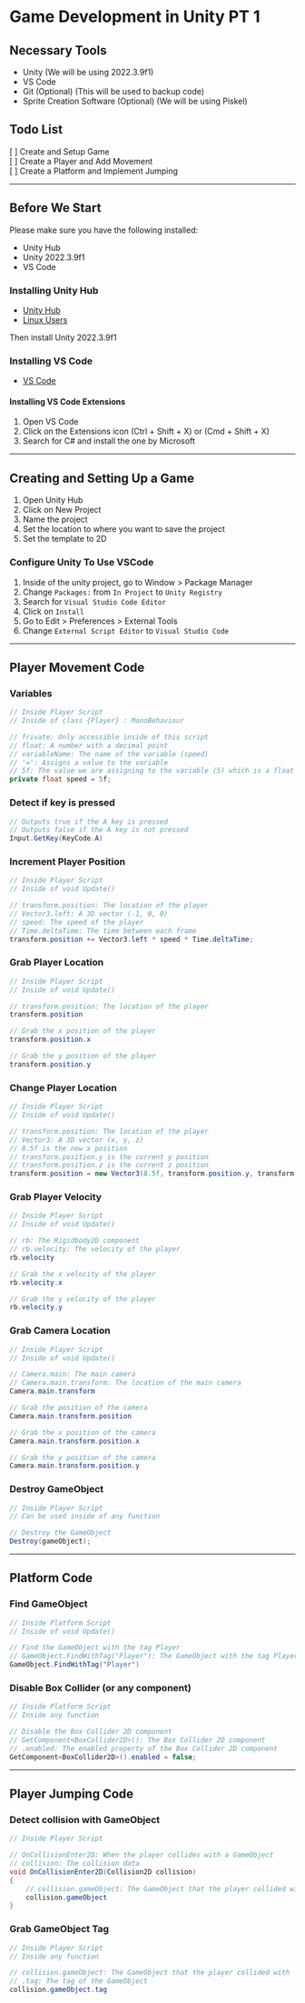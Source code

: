 # Game Development in Unity PT 1

## Necessary Tools
* Unity (We will be using 2022.3.9f1)
* VS Code
* Git (Optional) (This will be used to backup code)
* Sprite Creation Software (Optional) (We will be using Piskel)

## Todo List

[ ] Create and Setup Game   
[ ] Create a Player and Add Movement    
[ ] Create a Platform and Implement Jumping 

---

## Before We Start

Please make sure you have the following installed:
* Unity Hub
* Unity 2022.3.9f1
* VS Code

### Installing Unity Hub
* [Unity Hub](https://unity.com/download)
* [Linux Users](https://docs.unity3d.com/hub/manual/InstallHub.html#install-hub-linux)

Then install Unity 2022.3.9f1

### Installing VS Code
* [VS Code](https://code.visualstudio.com/download)

#### Installing VS Code Extensions
1. Open VS Code
2. Click on the Extensions icon (Ctrl + Shift + X) or (Cmd + Shift + X)
3. Search for C# and install the one by Microsoft

---

## Creating and Setting Up a Game

1. Open Unity Hub
2. Click on New Project
3. Name the project
4. Set the location to where you want to save the project
5. Set the template to 2D

### Configure Unity To Use VSCode

1. Inside of the unity project, go to Window > Package Manager
2. Change `Packages:` from `In Project` to `Unity Registry`
3. Search for `Visual Studio Code Editor`
4. Click on `Install`
5. Go to Edit > Preferences > External Tools
6. Change `External Script Editor` to `Visual Studio Code`

---

## Player Movement Code

### Variables

```csharp
// Inside Player Script
// Inside of class {Player} : MonoBehaviour

// frivate: Only accessible inside of this script
// float: A number with a decimal point
// variableName: The name of the variable (speed)
// '=': Assigns a value to the variable
// 5f: The value we are assigning to the variable (5) which is a float (f)
private float speed = 5f;
```

### Detect if key is pressed

```csharp
// Outputs true if the A key is pressed
// Outputs false if the A key is not pressed
Input.GetKey(KeyCode.A)
```

### Increment Player Position

```csharp
// Inside Player Script
// Inside of void Update()

// transform.position: The location of the player
// Vector3.left: A 3D vector (-1, 0, 0)
// speed: The speed of the player
// Time.deltaTime: The time between each frame
transform.position += Vector3.left * speed * Time.deltaTime;
```

### Grab Player Location

```csharp
// Inside Player Script
// Inside of void Update()

// transform.position: The location of the player
transform.position

// Grab the x position of the player
transform.position.x

// Grab the y position of the player
transform.position.y
```

### Change Player Location

```csharp
// Inside Player Script
// Inside of void Update()

// transform.position: The location of the player
// Vector3: A 3D vector (x, y, z)
// 8.5f is the new x position
// transform.position.y is the current y position
// transform.position.z is the current z position
transform.position = new Vector3(8.5f, transform.position.y, transform.position.z);
```

### Grab Player Velocity

```csharp
// Inside Player Script
// Inside of void Update()

// rb: The Rigidbody2D component
// rb.velocity: The velocity of the player
rb.velocity

// Grab the x velocity of the player
rb.velocity.x

// Grab the y velocity of the player
rb.velocity.y
```

### Grab Camera Location

```csharp
// Inside Player Script
// Inside of void Update()

// Camera.main: The main camera
// Camera.main.transform: The location of the main camera
Camera.main.transform

// Grab the position of the camera
Camera.main.transform.position

// Grab the x position of the camera
Camera.main.transform.position.x

// Grab the y position of the camera
Camera.main.transform.position.y
```

### Destroy GameObject

```csharp
// Inside Player Script
// Can be used inside of any function

// Destroy the GameObject
Destroy(gameObject);
```

---

## Platform Code

### Find GameObject

```csharp
// Inside Platform Script
// Inside of void Update()

// Find the GameObject with the tag Player
// GameObject.FindWithTag("Player"): The GameObject with the tag Player
GameObject.FindWithTag("Player")
```

### Disable Box Collider (or any component)

```csharp
// Inside Platform Script
// Inside any function

// Disable the Box Collider 2D component
// GetComponent<BoxCollider2D>(): The Box Collider 2D component
// .enabled: The enabled property of the Box Collider 2D component
GetComponent<BoxCollider2D>().enabled = false;
```

---

## Player Jumping Code

### Detect collision with GameObject

```csharp
// Inside Player Script

// OnCollisionEnter2D: When the player collides with a GameObject
// collision: The collision data
void OnCollisionEnter2D(Collision2D collision)
{
    // collision.gameObject: The GameObject that the player collided with
    collision.gameObject
}
```

### Grab GameObject Tag

```csharp
// Inside Player Script
// Inside any function

// collision.gameObject: The GameObject that the player collided with
// .tag: The tag of the GameObject
collision.gameObject.tag
```